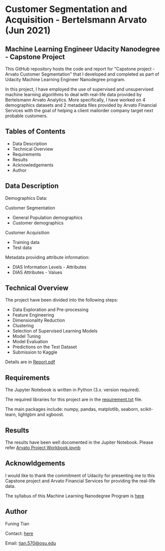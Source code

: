 # Customer Segmentation and Acquisition - Bertelsmann Arvato (Jun 2021)

## Machine Learning Engineer Udacity Nanodegree - Capstone Project
This GitHub repository hosts the code and report for "Capstone project - Arvato Customer Segmentation" that I developed and completed as part of Udacity Machine Learning Engineer Nanodegree program. 

In this project, I have employed the use of supervised and unsupervised machine learning algorithms to deal with real-life data provided by Bertelsmann Arvato Analytics. More specifically, I have worked on 4 demographics datasets and 2 metadata files provided by Arvato Financial Services with the goal of helping a client mailorder company target next probable customers. 


## Tables of Contents
* Data Description
* Technical Overview
* Requirements
* Results
* Acknowledgements
* Author

## Data Description

Demographics Data:

Customer Segmentation
* General Population demographics
* Customer demographics

Customer Acquisition
* Training data
* Test data

Metadata providing attribute information:
* DIAS Information Levels - Attributes
* DIAS Attributes - Values

## Technical Overview
The project have been divided into the following steps:
* Data Exploration and Pre-processing
* Feature Engineering
* Dimensionality Reduction
* Clustering
* Selection of Supervised Learning Models
* Model Tuning
* Model Evaluation
* Predictions on the Test Dataset
* Submission to Kaggle

Details are in [Report.pdf](https://github.com/tian570/Bertelsmann-Arvato-ML/blob/master/Report.pdf)


## Requirements
The Jupyter Notebook is written in Python (3.x. version required).

The required libraries for this project are in the [requirement.txt](https://github.com/tian570/Bertelsmann-Arvato-ML/blob/master/requirements.txt) file.

The main packages include: numpy, pandas, matplotlib, seaborn, scikit-learn, lightgbm and xgboost.

## Results
The results have been well docomented in the Jupiter Notebook. Please refer [Arvato Project Workbook.ipynb](https://github.com/tian570/Bertelsmann-Arvato-ML/blob/master/project_notebook/Arvato%20Project%20Workbook.ipynb)

## Acknowldgements
I would like to thank the commitment of Udacity for presenting me to this Capstone project and Arvato Financial Services for providing the real-life data. 

The syllabus of this Machine Learning Nanodegree Program is [here](https://www.udacity.com/course/machine-learning-engineer-nanodegree--nd009t)

## Author
Funing Tian

Contact: [here](www.linkedin.com/in/funingtian)

Email: tian.570@osu.edu

